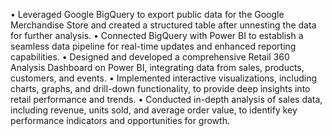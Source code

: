 • Leveraged Google BigQuery to export public data for the Google Merchandise Store and created a structured table after unnesting the data for further analysis.
• Connected BigQuery with Power BI to establish a seamless data pipeline for real-time updates and enhanced reporting capabilities.
• Designed and developed a comprehensive Retail 360 Analysis Dashboard on Power BI, integrating data from sales, products, customers, and events.
• Implemented interactive visualizations, including charts, graphs, and drill-down functionality, to provide deep insights into retail performance and trends.
• Conducted in-depth analysis of sales data, including revenue, units sold, and average order value, to identify key performance indicators and opportunities for growth.
